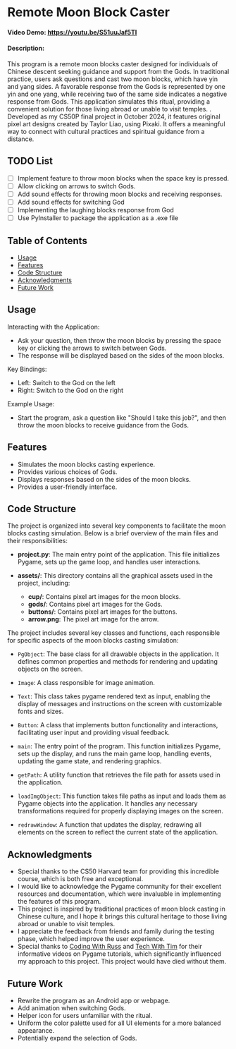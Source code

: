 <!-- omit in toc -->
# Remote Moon Block Caster
<!-- omit in toc -->
#### Video Demo:  https://youtu.be/S51uuJaf5TI
<!-- omit in toc -->
#### Description:
This program is a remote moon blocks caster designed for individuals of Chinese descent seeking guidance and support from the Gods. In traditional practice, users ask questions and cast two moon blocks, which have yin and yang sides. A favorable response from the Gods is represented by one yin and one yang, while receiving two of the same side indicates a negative response from Gods. This application simulates this ritual, providing a convenient solution for those living abroad or unable to visit temples. . Developed as my CS50P final project in October 2024, it features original pixel art designs created by Taylor Liao, using Pixaki. It offers a meaningful way to connect with cultural practices and spiritual guidance from a distance.

<!-- omit in toc -->
## TODO List
- [ ] Implement feature to throw moon blocks when the space key is pressed.
- [ ] Allow clicking on arrows to switch Gods.
- [ ] Add sound effects for throwing moon blocks and receiving responses.
- [ ] Add sound effects for switching God
- [ ] Implementing the laughing blocks response from God
- [ ] Use PyInstaller to package the application as a .exe file

<!-- omit in toc -->
## Table of Contents
- [Usage](#usage)
- [Features](#features)
- [Code Structure](#code-structure)
- [Acknowledgments](#acknowledgments)
- [Future Work](#future-work)

## Usage
Interacting with the Application:
-  Ask your question, then throw the moon blocks by pressing the space key or clicking the arrows to switch between Gods.
- The response will be displayed based on the sides of the moon blocks.

Key Bindings:
- Left: Switch to the God on the left
- Right: Switch to the God on the right

Example Usage:
- Start the program, ask a question like "Should I take this job?", and then throw the moon blocks to receive guidance from the Gods.

## Features
- Simulates the moon blocks casting experience.
- Provides various choices of Gods.
- Displays responses based on the sides of the moon blocks.
- Provides a user-friendly interface.

## Code Structure
The project is organized into several key components to facilitate the moon blocks casting simulation. Below is a brief overview of the main files and their responsibilities:

- **project.py**: The main entry point of the application. This file initializes Pygame, sets up the game loop, and handles user interactions.

- **assets/**: This directory contains all the graphical assets used in the project, including:
  - **cup/**: Contains pixel art images for the moon blocks.
  - **gods/**: Contains pixel art images for the Gods.
  - **buttons/**: Contains pixel art images for the buttons.
  - **arrow.png**: The pixel art image for the arrow.


The project includes several key classes and functions, each responsible for specific aspects of the moon blocks casting simulation:

- ``PgObject``: The base class for all drawable objects in the application. It defines common properties and methods for rendering and updating objects on the screen.

- ``Image``: A class responsible for image animation.

- ``Text``: This class takes pygame rendered text as input, enabling the display of messages and instructions on the screen with customizable fonts and sizes.

- ``Button``: A class that implements button functionality and interactions, facilitating user input and providing visual feedback.

- ``main``: The entry point of the program. This function initializes Pygame, sets up the display, and runs the main game loop, handling events, updating the game state, and rendering graphics.

- ``getPath``: A utility function that retrieves the file path for assets used in the application.

- ``loadImgObject``: This function takes file paths as input and loads them as Pygame objects into the application. It handles any necessary transformations required for properly displaying images on the screen.

- ``redrawWindow``: A function that updates the display, redrawing all elements on the screen to reflect the current state of the application.


## Acknowledgments
- Special thanks to the CS50 Harvard team for providing this incredible course, which is both free and exceptional.
- I would like to acknowledge the Pygame community for their excellent resources and documentation, which were invaluable in implementing the features of this program.
- This project is inspired by traditional practices of moon block casting in Chinese culture, and I hope it brings this cultural heritage to those living abroad or unable to visit temples.
- I appreciate the feedback from friends and family during the testing phase, which helped improve the user experience.
- Special thanks to [Coding With Russ](https://www.youtube.com/watch?v=G8MYGDf_9ho&t=889s) and [Tech With Tim](https://www.youtube.com/watch?v=i6xMBig-pP4&list=PLzMcBGfZo4-lp3jAExUCewBfMx3UZFkh5) for their informative videos on Pygame tutorials, which significantly influenced my approach to this project. This project would have died without them.


## Future Work
- Rewrite the program as an Android app or webpage.
- Add animation when switching Gods.
- Helper icon for users unfamiliar with the ritual.
- Uniform the color palette used for all UI elements for a more balanced appearance.
- Potentially expand the selection of Gods.

